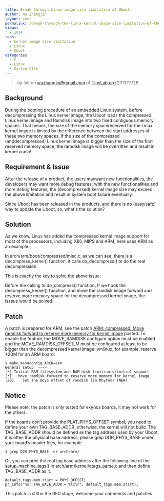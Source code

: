 ```yaml
---
title: Break through Linux image size limitation of Uboot
author: Wu Zhangjin
layout: post
permalink: /break-through-the-linux-kernel-image-size-limitation-of-the-uboot/
views:
  - 1014
tags:
  - kernel image size limitation
  - Linux
  - Uboot
categories:
  - C
  - Linux
  - System Size
---
```


> by falcon <wuzhangjin@gmail.com> of [TinyLab.org](http://tinylab.org)
> 2013/11/28

## Background

During the booting procedure of an embedded Linux system, before decompressing the Linux kernel image, the Uboot loads the compressed Linux kernel image and Ramdisk image into two fixed contiguous memory spaces. That means, the size of the memory spacereserved for the Linux kernel image is limited by the difference between the start addresses of these two memory spaces, if the size of the compressed (anddecompressed) Linux kernel image is bigger than the size of the first reserved memory space, the ramdisk image will be overritten and result in kernel crash!

## Requirement & Issue

After the release of a product, the users maywant new functionalities, the developers may want more debug features, with the new functionalities and more debug features, the (decompressed) kernel image size may exceed the above limitation and result in system boot failure eventually.

Since Uboot has been released in the products, and there is no (easy/safe) way to update the Uboot, so, what's the solution?

## Solution

As we know, Linux has added the compressed kernel image support for most of the processors, including X86, MIPS and ARM, here uses ARM as an example.

In arch/arm/boot/compressed/misc.c, as we can see, there is a decompress_kernel() function, it calls do_decompress() to do the real decompression.

This is exactly the key to solve the above issue:

Before the calling to do_compress() function, If we hook the decompress_kernel() function, and move the ramdisk image forward and reserve more memory space for the decompressed kernel image, the isssue would be solved.

## Patch

A patch is prepared for ARM, see the patch  [ARM: compressed: Move ramdisk forward to reserve more memory for kernel image](https://patchwork.kernel.org/patch/3452931/)  posted. To enable the feature, the MOVE_RAMDISK configure option must be enabled and the MOVE_RAMDISK_OFFSET_M must be configured at least to be bigger than the decompressed kernel image: vmlinux, for example, reserve +20M for an ARM board:

    $ make menuconfig ARCH=arm
    General setup  --->
    [*] Initial RAM filesystem and RAM disk (initramfs/initrd) support
    [*]   Move ramdisk forward to reserve more memory for kernel image
    (20)    Set the move offset of ramdisk (in Mbytes) (NEW)

## Notice

Please note, the patch is only tested for exynos boards, it may not work for the others.

If the boards don&#8217;t provide the PLAT_PHYS_OFFSET symbol, you need to define your own TAG_BASE_ADDR, otherwise, the kernel will not build. The TAG_BASE_ADDR should be defined as the tag address used by your Uboot, it is often the physical base address, please grep DDR_PHYS_BASE under your board&#8217;s header files, for example:

    $ grep DDR_PHYS_BASE -ur arch/arm/

Or, you can print the real tag base address after the following line of the setup_machine_tags() in arch/arm/kernel/atags_parse.c and then define TAG_BASE_ADDR as it.

    default_tags.mem.start = PHYS_OFFSET;
    pr_info("%s: TAG_BASE_ADDR = %lx\n", default_tags.mem.start);

This patch is still in the RFC stage, welcome your comments and patches.
